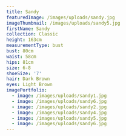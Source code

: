 ```yaml
---
title: Sandy
featuredImage: /images/uploads/sandy.jpg
imageThumbnail: /images/uploads/sandy5.jpg
firstName: Sandy
collection: Classic
height: 163cm
measurementType: bust
bust: 80cm
waist: 58cm
hips: 81cm
size: 6-8
shoeSize: '7'
hair: Dark Brown
eyes: Light Brown
imagePortfolio:
  - image: /images/uploads/sandy1.jpg
  - image: /images/uploads/sandy6.jpg
  - image: /images/uploads/sandy2.jpg
  - image: /images/uploads/sandy4.jpg
  - image: /images/uploads/sandy5.jpg
  - image: /images/uploads/sandy6.jpg
---
```


